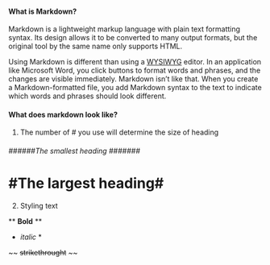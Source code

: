 #### What is Markdown? ####
Markdown is a lightweight markup language with plain text formatting syntax. Its design allows it to be converted to many output formats, but the original tool by the same name only supports HTML.

Using Markdown is different than using a [WYSIWYG](https://en.wikipedia.org/wiki/WYSIWYG) editor. In an application like Microsoft Word, you click buttons to format words and phrases, and the changes are visible immediately. Markdown isn’t like that. When you create a Markdown-formatted file, you add Markdown syntax to the text to indicate which words and phrases should look different.

#### What does markdown look like? ####
 
1. The number of # you use will determine the size of heading

 ###### ######The smallest heading ####### #######

  # #The largest heading# # 

2. Styling text

  ** **Bold** **

  * *italic* *

  ~~ ~~strikethrought~~ ~~
  
  
